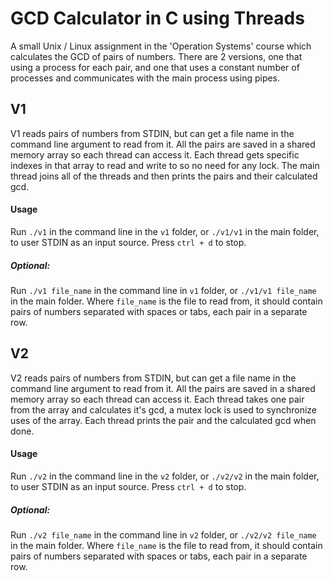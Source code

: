 # GCD Calculator in C using Threads

A small Unix / Linux assignment in the 'Operation Systems' course which calculates the GCD of pairs of numbers.
There are 2 versions, one that using a process for each pair, and one that uses a constant number of processes and communicates with the main process using pipes.


## V1

V1 reads pairs of numbers from STDIN, but can get a file name in the command line argument to read from it.
All the pairs are saved in a shared memory array so each thread can access it. Each thread gets specific indexes in that array to read and write to so no need for any lock.
The main thread joins all of the threads and then prints the pairs and their calculated gcd.

#### Usage
Run `./v1` in the command line in the `v1` folder, or `./v1/v1` in the main folder, to user STDIN as an input source.
Press `ctrl + d` to stop.

##### Optional:
Run `./v1 file_name` in the command line in `v1` folder, or `./v1/v1 file_name` in the main folder.
Where `file_name` is the file to read from, it should contain pairs of numbers separated with spaces or tabs, each pair in a separate row.


## V2

V2 reads pairs of numbers from STDIN, but can get a file name in the command line argument to read from it.
All the pairs are saved in a shared memory array so each thread can access it. Each thread takes one pair from the array and calculates it's gcd, a mutex lock is used to synchronize uses of the array.
Each thread prints the pair and the calculated gcd when done.

#### Usage

Run `./v2` in the command line in the `v2` folder, or `./v2/v2` in the main folder, to user STDIN as an input source.
Press `ctrl + d` to stop.

##### Optional:
Run `./v2 file_name` in the command line in `v2` folder, or `./v2/v2 file_name` in the main folder.
Where `file_name` is the file to read from, it should contain pairs of numbers separated with spaces or tabs, each pair in a separate row.